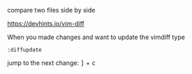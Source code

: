 compare two files side by side

https://devhints.io/vim-diff

When you made changes and want to update the vimdiff type
```
:diffupdate
```

jump to the next change: <kbd>]</kbd> + <kbd>c</kbd>
